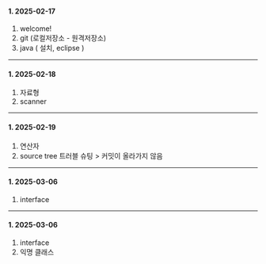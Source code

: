 ####  1. 2025-02-17 
1. welcome!
2. git (로컬저장소 - 원격저장소)
3. java ( 설치, eclipse )

---
####  1. 2025-02-18
1. 자료형
2. scanner
---
####  1. 2025-02-19
1. 연산자
2. source tree 트러블 슈팅 > 커밋이 올라가지 않음
---
####  1. 2025-03-06
1. interface
---
####  1. 2025-03-06
1. interface
2. 익명 클래스
